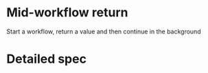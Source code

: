 # Mid-workflow return

Start a workflow, return a value and then continue in the background

# Detailed spec


